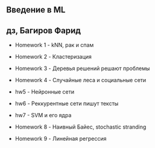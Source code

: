 ## Введение в ML
## дз, Багиров Фарид

* Homework 1 - kNN, рак и спам 

* Homework 2 - Кластеризация

* Homework 3 - Деревья решений решают проблемы

* Homework 4 - Случайные леса и социальные сети  

* hw5 - Нейронные сети  

* hw6 - Реккурентные сети пишут тексты  

* hw7 - SVM и его ядра

* Homework 8 - Наивный Байес, stochastic stranding

* Homework 9 - Линейная регрессия

